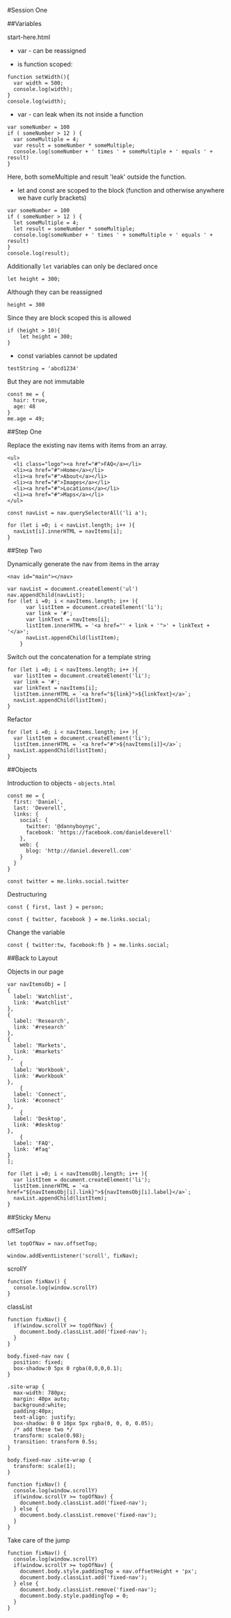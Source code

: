 #Session One

##Variables

start-here.html

* var - can be reassigned

* is function scoped:

```
function setWidth(){
  var width = 500;
  console.log(width);
}
console.log(width);
```

* var - can leak when its not inside a function

```
var someNumber = 100
if ( someNumber > 12 ) {
  var someMultiple = 4;
  var result = someNumber * someMultiple;
  console.log(someNumber + ' times ' + someMultiple + ' equals ' + result)
}
```

Here, both someMultiple and result 'leak' outside the function.

* let and const are scoped to the block (function and otherwise anywhere we have curly brackets)

```
var someNumber = 100
if ( someNumber > 12 ) {
  let someMultiple = 4;
  let result = someNumber * someMultiple;
  console.log(someNumber + ' times ' + someMultiple + ' equals ' + result)
}
console.log(result);
```

Additionally `let` variables can only be declared once

```
let height = 300;
```

Although they can be reassigned

```
height = 300
```
Since they are block scoped this is allowed

```
if (height > 10){
    let height = 300;
}
```

* const variables cannot be updated

```
testString = 'abcd1234'
```

But they are not immutable

```
const me = {
  hair: true,
  age: 48
}
me.age = 49;
```



##Step One

Replace the existing nav items with items from an array.

```
<ul>
  <li class="logo"><a href="#">FAQ</a></li>
  <li><a href="#">Home</a></li>
  <li><a href="#">About</a></li>
  <li><a href="#">Images</a></li>
  <li><a href="#">Locations</a></li>
  <li><a href="#">Maps</a></li>
</ul>
```

```
const navList = nav.querySelectorAll('li a');

for (let i =0; i < navList.length; i++ ){
  navList[i].innerHTML = navItems[i];
}
```

##Step Two

Dynamically generate the nav from items in the array

```
<nav id="main"></nav>
```

```
var navList = document.createElement('ul')
nav.appendChild(navList);
for (let i =0; i < navItems.length; i++ ){
      var listItem = document.createElement('li');
      var link = '#';
      var linkText = navItems[i];
      listItem.innerHTML = '<a href="' + link + '">' + linkText + '</a>';
      navList.appendChild(listItem);
    }
```

Switch out the concatenation for a template string

```
for (let i =0; i < navItems.length; i++ ){
  var listItem = document.createElement('li');
  var link = '#';
  var linkText = navItems[i];
  listItem.innerHTML = `<a href="${link}">${linkText}</a>`;
  navList.appendChild(listItem);
}
```

Refactor 

```
for (let i =0; i < navItems.length; i++ ){
  var listItem = document.createElement('li');
  listItem.innerHTML = `<a href="#">${navItems[i]}</a>`;
  navList.appendChild(listItem);
}
```

##Objects

Introduction to objects - `objects.html`

```
const me = {
  first: 'Daniel',
  last: 'Deverell',
  links: {
    social: {
      twitter: '@dannyboynyc',
      facebook: 'https://facebook.com/danieldeverell'
    },
    web: {
      blog: 'http://daniel.deverell.com'
    }
  }  
}
```

```
const twitter = me.links.social.twitter
```

Destructuring

```
const { first, last } = person;
```

```
const { twitter, facebook } = me.links.social;
```

Change the variable

```
const { twitter:tw, facebook:fb } = me.links.social;
```

##Back to Layout

Objects in our page

```
var navItemsObj = [
{
  label: 'Watchlist',
  link: '#watchlist'
}, 
{
  label: 'Research',
  link: '#research'
},
{
  label: 'Markets',
  link: '#markets'
},
    {
  label: 'Workbook',
  link: '#workbook'
},
    {
  label: 'Connect',
  link: '#connect'
},
    {
  label: 'Desktop',
  link: '#desktop'
},
    {
  label: 'FAQ',
  link: '#faq'
}
];
```

```
for (let i =0; i < navItemsObj.length; i++ ){
  var listItem = document.createElement('li');
  listItem.innerHTML = `<a href="${navItemsObj[i].link}">${navItemsObj[i].label}</a>`;
  navList.appendChild(listItem);
}
```

##Sticky Menu

offSetTop

```
let topOfNav = nav.offsetTop;
```

```
window.addEventListener('scroll', fixNav);
```

scrollY

```
function fixNav() {
  console.log(window.scrollY)
}
```

classList 

```
function fixNav() {
  if(window.scrollY >= topOfNav) {
    document.body.classList.add('fixed-nav');
  }
}
```

```
body.fixed-nav nav {
  position: fixed;
  box-shadow:0 5px 0 rgba(0,0,0,0.1);
}
```

```
.site-wrap {
  max-width: 780px;
  margin: 40px auto;
  background:white;
  padding:40px;
  text-align: justify;
  box-shadow: 0 0 10px 5px rgba(0, 0, 0, 0.05);
  /* add these two */
  transform: scale(0.98);
  transition: transform 0.5s;
}

```

```
body.fixed-nav .site-wrap {
  transform: scale(1);
}
```



```
function fixNav() {
  console.log(window.scrollY)
  if(window.scrollY >= topOfNav) {
    document.body.classList.add('fixed-nav');
  } else {
    document.body.classList.remove('fixed-nav');
  }
}
```

Take care of the jump

```
function fixNav() {
  console.log(window.scrollY)
  if(window.scrollY >= topOfNav) {
    document.body.style.paddingTop = nav.offsetHeight + 'px';
    document.body.classList.add('fixed-nav');
  } else {
    document.body.classList.remove('fixed-nav');
    document.body.style.paddingTop = 0;
  }
}
```


